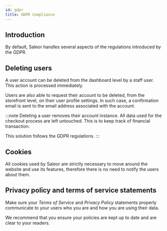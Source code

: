 ```yaml
---
id: gdpr
title: GDPR Compliance
---
```


## Introduction

By default, Saleor handles several aspects of the regulations introduced by the GDPR.

## Deleting users

A user account can be deleted from the dashboard level by a staff user. This action is processed immediately.

Users are also able to request their account to be deleted, from the storefront level, on their user profile settings. In such case, a confirmation email is sent to the email address associated with the account.

:::note
Deleting a user removes their account instance. All data used for the checkout process are left untouched. This is to keep track of financial transaction.

This solution follows the GDPR regulations.
:::

## Cookies

All cookies used by Saleor are strictly necessary to move around the website and use its features, therefore there is no need to notify the users about them.

## Privacy policy and terms of service statements

Make sure your _Terms of Service_ and _Privacy Policy_ statements properly communicate to your users who you are and how you are using their data.

We recommend that you ensure your policies are kept up to date and are clear to your readers.
